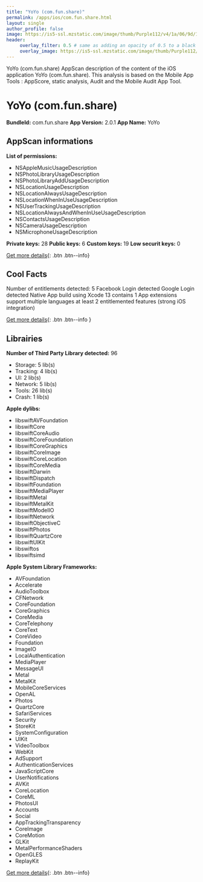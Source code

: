 ```yaml
---
title: "YoYo (com.fun.share)"
permalink: /apps/ios/com.fun.share.html
layout: single
author_profile: false
image: https://is5-ssl.mzstatic.com/image/thumb/Purple112/v4/1a/06/9d/1a069dc3-0923-93d0-ae6e-8c050d374ee6/AppIcon-0-0-1x_U007emarketing-0-0-0-5-0-0-sRGB-0-0-0-GLES2_U002c0-512MB-85-220-0-0.png/512x512bb.jpg
header: 
     overlay_filter: 0.5 # same as adding an opacity of 0.5 to a black background
     overlay_image: https://is5-ssl.mzstatic.com/image/thumb/Purple112/v4/1a/06/9d/1a069dc3-0923-93d0-ae6e-8c050d374ee6/AppIcon-0-0-1x_U007emarketing-0-0-0-5-0-0-sRGB-0-0-0-GLES2_U002c0-512MB-85-220-0-0.png/512x512bb.jpg
---
```

YoYo (com.fun.share) AppScan description of the content of the iOS application YoYo (com.fun.share). This analysis is based on the Mobile App Tools : AppScore, static analysis, Audit and the Mobile Audit App Tool.

# YoYo (com.fun.share)

**BundleId:** com.fun.share
**App Version:** 2.0.1
**App Name:** YoYo


## AppScan informations 

**List of permissions:** 
- NSAppleMusicUsageDescription
- NSPhotoLibraryUsageDescription
- NSPhotoLibraryAddUsageDescription
- NSLocationUsageDescription
- NSLocationAlwaysUsageDescription
- NSLocationWhenInUseUsageDescription
- NSUserTrackingUsageDescription
- NSLocationAlwaysAndWhenInUseUsageDescription
- NSContactsUsageDescription
- NSCameraUsageDescription
- NSMicrophoneUsageDescription
  
  
**Private keys:** 28
**Public keys:** 6
**Custom keys:** 19
**Low securit keys:** 0
  
[Get more details](/pricing.html){: .btn .btn--info}

## Cool Facts

Number of entitlements detected: 5
Facebook Login detected
Google Login detected
Native App
build using Xcode 13
contains 1 App extensions
support multiple languages
at least 2 entitlemented features (strong iOS integration)
  
[Get more details](/pricing.html){: .btn .btn--info }

## Librairies 
**Number of Third Party Library detected:** 96
- Storage: 5 lib(s)
- Tracking: 4 lib(s)
- UI: 2 lib(s)
- Network: 5 lib(s)
- Tools: 26 lib(s)
- Crash: 1 lib(s)


**Apple dylibs:**
- libswiftAVFoundation
- libswiftCore
- libswiftCoreAudio
- libswiftCoreFoundation
- libswiftCoreGraphics
- libswiftCoreImage
- libswiftCoreLocation
- libswiftCoreMedia
- libswiftDarwin
- libswiftDispatch
- libswiftFoundation
- libswiftMediaPlayer
- libswiftMetal
- libswiftMetalKit
- libswiftModelIO
- libswiftNetwork
- libswiftObjectiveC
- libswiftPhotos
- libswiftQuartzCore
- libswiftUIKit
- libswiftos
- libswiftsimd


**Apple System Library Frameworks:**
- AVFoundation
- Accelerate
- AudioToolbox
- CFNetwork
- CoreFoundation
- CoreGraphics
- CoreMedia
- CoreTelephony
- CoreText
- CoreVideo
- Foundation
- ImageIO
- LocalAuthentication
- MediaPlayer
- MessageUI
- Metal
- MetalKit
- MobileCoreServices
- OpenAL
- Photos
- QuartzCore
- SafariServices
- Security
- StoreKit
- SystemConfiguration
- UIKit
- VideoToolbox
- WebKit
- AdSupport
- AuthenticationServices
- JavaScriptCore
- UserNotifications
- AVKit
- CoreLocation
- CoreML
- PhotosUI
- Accounts
- Social
- AppTrackingTransparency
- CoreImage
- CoreMotion
- GLKit
- MetalPerformanceShaders
- OpenGLES
- ReplayKit


  
[Get more details](/pricing.html){: .btn .btn--info}


